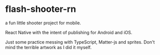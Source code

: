 # flash-shooter-rn
a fun little shooter project for mobile.

React Native with the intent of publishing for Android and iOS.

Just some practice messing with TypeScript, Matter-js and sprites. Don't mind the terrible artwork as I did it myself.
